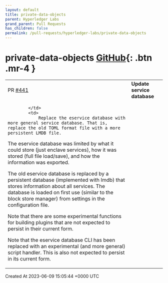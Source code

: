 ```yaml
---
layout: default
title: private-data-objects
parent: Hyperledger Labs
grand_parent: Pull Requests
has_children: false
permalink: /pull-requests/hyperledger-labs/private-data-objects
---
```


# private-data-objects <span class="fs-3 right-align">[GitHub](https://github.com/hyperledger-labs/private-data-objects){: .btn .mr-4 }</span>


<div>
    <table>
        <tr>
            <td>
                PR <a href="https://github.com/hyperledger-labs/private-data-objects/pull/441" class=".btn">#441</a>
            </td>
            <td>
                <b>
                    Update service database
                </b>
            </td>
        </tr>
        <tr>
            <td>
                
            </td>
            <td>
                Replace the eservice database with more general service database. That is, replace the old TOML format file with a more persistent LMDB file.
    
The eservice database was limited by what it could store (just enclave services), how it was stored (full file load/save), and how the information was exported.
    
The old eservice database is replaced by a persistent database (implemented with lmdb) that stores information about all services. The database is loaded on first use (similar to the block store manager) from settings in the configuration file.

Note that there are some experimental functions for building plugins that are not expected to persist in their current form.

Note that the eservice database CLI has been replaced with an experimental (and more general) script handler. This is also not expected to persist in its current form.
            </td>
        </tr>
    </table>
    <div class="right-align">
        Created At 2023-06-09 15:05:44 +0000 UTC
    </div>
</div>

